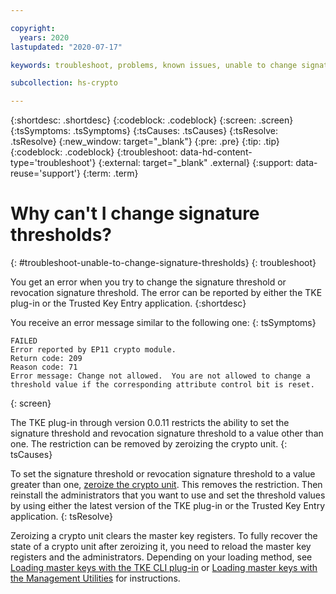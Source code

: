 ```yaml
---

copyright:
  years: 2020
lastupdated: "2020-07-17"

keywords: troubleshoot, problems, known issues, unable to change signature thresholds

subcollection: hs-crypto

---
```


{:shortdesc: .shortdesc}
{:codeblock: .codeblock}
{:screen: .screen}
{:tsSymptoms: .tsSymptoms}
{:tsCauses: .tsCauses}
{:tsResolve: .tsResolve}
{:new_window: target="_blank"}
{:pre: .pre}
{:tip: .tip}
{:codeblock: .codeblock}
{:troubleshoot: data-hd-content-type='troubleshoot'}
{:external: target="_blank" .external}
{:support: data-reuse='support'}
{:term: .term}

# Why can't I change signature thresholds?
{: #troubleshoot-unable-to-change-signature-thresholds}
{: troubleshoot}

You get an error when you try to change the signature threshold or revocation signature threshold. The error can be reported by either the TKE plug-in or the Trusted Key Entry application.
{:shortdesc}

You receive an error message similar to the following one:
{: tsSymptoms}

```
FAILED
Error reported by EP11 crypto module.
Return code: 209
Reason code: 71
Error message: Change not allowed.  You are not allowed to change a threshold value if the corresponding attribute control bit is reset.
```
{: screen}

The TKE plug-in through version 0.0.11 restricts the ability to set the signature threshold and revocation signature threshold to a value other than one. The restriction can be removed by zeroizing the crypto unit.
{: tsCauses}

To set the signature threshold or revocation signature threshold to a value greater than one, [zeroize the crypto unit](/docs/hs-crypto?topic=hs-crypto-delete-instance#zeroize-crypto-unit-step). This removes the restriction. Then reinstall the administrators that you want to use and set the threshold values by using either the latest version of the TKE plug-in or the Trusted Key Entry application.
{: tsResolve}

Zeroizing a crypto unit clears the master key registers. To fully recover the state of a crypto unit after zeroizing it, you need to reload the master key registers and the administrators. Depending on your loading method, see [Loading master keys with the TKE CLI plug-in](/docs/hs-crypto?topic=hs-crypto-initialize-hsm#load-master-keys) or [Loading master keys with the Management Utilities](/docs/hs-crypto?topic=hs-crypto-initialize-hsm-management-utilities#load-master-key-management-utilities) for instructions.
